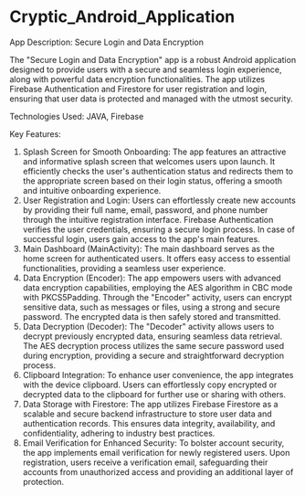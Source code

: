 # Cryptic_Android_Application

App Description: Secure Login and Data Encryption

The "Secure Login and Data Encryption" app is a robust Android application designed to provide users with a secure and seamless login experience, along with powerful data encryption functionalities. The app utilizes Firebase Authentication and Firestore for user registration and login, ensuring that user data is protected and managed with the utmost security.

Technologies Used:  JAVA, Firebase

Key Features:

1.	Splash Screen for Smooth Onboarding: The app features an attractive and informative splash screen that welcomes users upon launch. It efficiently checks the user's authentication status and redirects them to the appropriate screen based on their login status, offering a smooth and intuitive onboarding experience.
2.	User Registration and Login: Users can effortlessly create new accounts by providing their full name, email, password, and phone number through the intuitive registration interface. Firebase Authentication verifies the user credentials, ensuring a secure login process. In case of successful login, users gain access to the app's main features.
3.	Main Dashboard (MainActivity): The main dashboard serves as the home screen for authenticated users. It offers easy access to essential functionalities, providing a seamless user experience.
4.	Data Encryption (Encoder): The app empowers users with advanced data encryption capabilities, employing the AES algorithm in CBC mode with PKCS5Padding. Through the "Encoder" activity, users can encrypt sensitive data, such as messages or files, using a strong and secure password. The encrypted data is then safely stored and transmitted.
5.	Data Decryption (Decoder): The "Decoder" activity allows users to decrypt previously encrypted data, ensuring seamless data retrieval. The AES decryption process utilizes the same secure password used during encryption, providing a secure and straightforward decryption process.
6.	Clipboard Integration: To enhance user convenience, the app integrates with the device clipboard. Users can effortlessly copy encrypted or decrypted data to the clipboard for further use or sharing with others.
7.	Data Storage with Firestore: The app utilizes Firebase Firestore as a scalable and secure backend infrastructure to store user data and authentication records. This ensures data integrity, availability, and confidentiality, adhering to industry best practices.
8.	Email Verification for Enhanced Security: To bolster account security, the app implements email verification for newly registered users. Upon registration, users receive a verification email, safeguarding their accounts from unauthorized access and providing an additional layer of protection.
